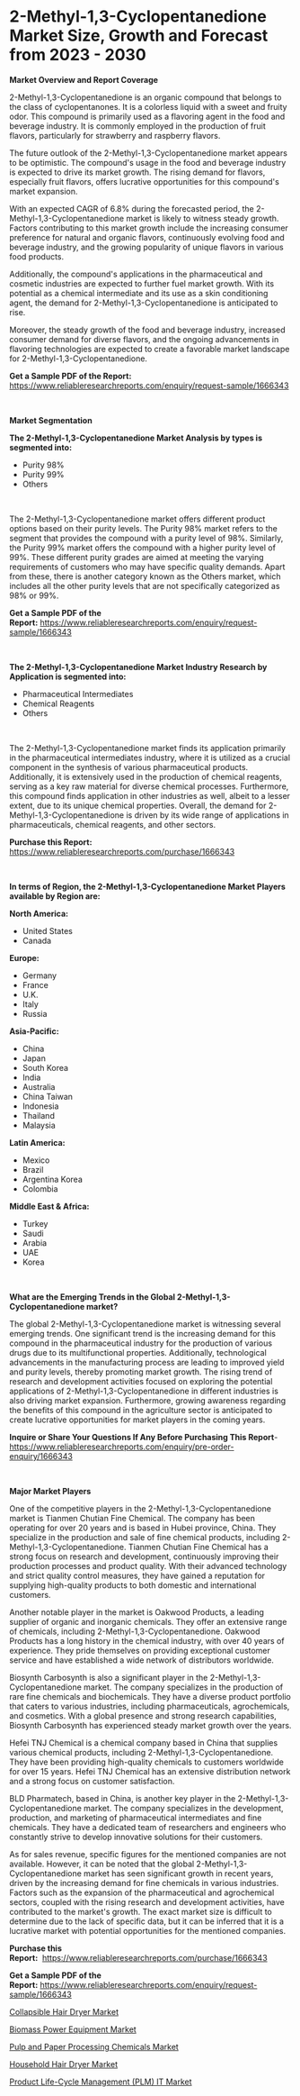 <p><h1>2-Methyl-1,3-Cyclopentanedione Market Size, Growth and Forecast from 2023 - 2030</h1></p><p><strong>Market Overview and Report Coverage</strong></p>
<p><p>2-Methyl-1,3-Cyclopentanedione is an organic compound that belongs to the class of cyclopentanones. It is a colorless liquid with a sweet and fruity odor. This compound is primarily used as a flavoring agent in the food and beverage industry. It is commonly employed in the production of fruit flavors, particularly for strawberry and raspberry flavors.</p><p>The future outlook of the 2-Methyl-1,3-Cyclopentanedione market appears to be optimistic. The compound's usage in the food and beverage industry is expected to drive its market growth. The rising demand for flavors, especially fruit flavors, offers lucrative opportunities for this compound's market expansion.</p><p>With an expected CAGR of 6.8% during the forecasted period, the 2-Methyl-1,3-Cyclopentanedione market is likely to witness steady growth. Factors contributing to this market growth include the increasing consumer preference for natural and organic flavors, continuously evolving food and beverage industry, and the growing popularity of unique flavors in various food products.</p><p>Additionally, the compound's applications in the pharmaceutical and cosmetic industries are expected to further fuel market growth. With its potential as a chemical intermediate and its use as a skin conditioning agent, the demand for 2-Methyl-1,3-Cyclopentanedione is anticipated to rise.</p><p>Moreover, the steady growth of the food and beverage industry, increased consumer demand for diverse flavors, and the ongoing advancements in flavoring technologies are expected to create a favorable market landscape for 2-Methyl-1,3-Cyclopentanedione.</p></p>
<p><strong>Get a Sample PDF of the Report:</strong> <a href="https://www.reliableresearchreports.com/enquiry/request-sample/1666343">https://www.reliableresearchreports.com/enquiry/request-sample/1666343</a></p>
<p>&nbsp;</p>
<p><strong>Market Segmentation</strong></p>
<p><strong>The 2-Methyl-1,3-Cyclopentanedione Market Analysis by types is segmented into:</strong></p>
<p><ul><li>Purity 98%</li><li>Purity 99%</li><li>Others</li></ul></p>
<p>&nbsp;</p>
<p><p>The 2-Methyl-1,3-Cyclopentanedione market offers different product options based on their purity levels. The Purity 98% market refers to the segment that provides the compound with a purity level of 98%. Similarly, the Purity 99% market offers the compound with a higher purity level of 99%. These different purity grades are aimed at meeting the varying requirements of customers who may have specific quality demands. Apart from these, there is another category known as the Others market, which includes all the other purity levels that are not specifically categorized as 98% or 99%.</p></p>
<p><strong>Get a Sample PDF of the Report:</strong>&nbsp;<a href="https://www.reliableresearchreports.com/enquiry/request-sample/1666343">https://www.reliableresearchreports.com/enquiry/request-sample/1666343</a></p>
<p>&nbsp;</p>
<p><strong>The 2-Methyl-1,3-Cyclopentanedione Market Industry Research by Application is segmented into:</strong></p>
<p><ul><li>Pharmaceutical Intermediates</li><li>Chemical Reagents</li><li>Others</li></ul></p>
<p>&nbsp;</p>
<p><p>The 2-Methyl-1,3-Cyclopentanedione market finds its application primarily in the pharmaceutical intermediates industry, where it is utilized as a crucial component in the synthesis of various pharmaceutical products. Additionally, it is extensively used in the production of chemical reagents, serving as a key raw material for diverse chemical processes. Furthermore, this compound finds application in other industries as well, albeit to a lesser extent, due to its unique chemical properties. Overall, the demand for 2-Methyl-1,3-Cyclopentanedione is driven by its wide range of applications in pharmaceuticals, chemical reagents, and other sectors.</p></p>
<p><strong>Purchase this Report:</strong>&nbsp; <a href="https://www.reliableresearchreports.com/purchase/1666343">https://www.reliableresearchreports.com/purchase/1666343</a></p>
<p>&nbsp;</p>
<p><strong>In terms of Region, the 2-Methyl-1,3-Cyclopentanedione Market Players available by Region are:</strong></p>
<p>
    <p> <strong> North America: </strong>
        <ul>
            <li>United States</li>
            <li>Canada</li>
        </ul>
        </p> 
    <p> <strong> Europe: </strong>
        <ul>
            <li>Germany</li>
            <li>France</li>
            <li>U.K.</li>
            <li>Italy</li>
            <li>Russia</li>
        </ul>
        </p> 
    <p> <strong> Asia-Pacific: </strong>
        <ul>
            <li>China</li>
            <li>Japan</li>
            <li>South Korea</li>
            <li>India</li>
            <li>Australia</li>
            <li>China Taiwan</li>
            <li>Indonesia</li>
            <li>Thailand</li>
            <li>Malaysia</li>
        </ul>
        </p> 
    <p> <strong> Latin America: </strong>
        <ul>
            <li>Mexico</li>
            <li>Brazil</li>
            <li>Argentina Korea</li>
            <li>Colombia</li>
        </ul>
        </p> 
    <p> <strong> Middle East & Africa: </strong>
        <ul>
            <li>Turkey</li>
            <li>Saudi</li>
            <li>Arabia</li>
            <li>UAE</li>
            <li>Korea</li>
        </ul>
    </p>
    </p>
<p>&nbsp;</p>
<p><strong>What are the Emerging Trends in the Global 2-Methyl-1,3-Cyclopentanedione market?</strong></p>
<p><p>The global 2-Methyl-1,3-Cyclopentanedione market is witnessing several emerging trends. One significant trend is the increasing demand for this compound in the pharmaceutical industry for the production of various drugs due to its multifunctional properties. Additionally, technological advancements in the manufacturing process are leading to improved yield and purity levels, thereby promoting market growth. The rising trend of research and development activities focused on exploring the potential applications of 2-Methyl-1,3-Cyclopentanedione in different industries is also driving market expansion. Furthermore, growing awareness regarding the benefits of this compound in the agriculture sector is anticipated to create lucrative opportunities for market players in the coming years.</p></p>
<p><strong>Inquire or Share Your Questions If Any Before Purchasing This Report</strong>- <a href="https://www.reliableresearchreports.com/enquiry/pre-order-enquiry/1666343">https://www.reliableresearchreports.com/enquiry/pre-order-enquiry/1666343</a></p>
<p>&nbsp;</p>
<p><strong>Major Market Players</strong></p>
<p><p>One of the competitive players in the 2-Methyl-1,3-Cyclopentanedione market is Tianmen Chutian Fine Chemical. The company has been operating for over 20 years and is based in Hubei province, China. They specialize in the production and sale of fine chemical products, including 2-Methyl-1,3-Cyclopentanedione. Tianmen Chutian Fine Chemical has a strong focus on research and development, continuously improving their production processes and product quality. With their advanced technology and strict quality control measures, they have gained a reputation for supplying high-quality products to both domestic and international customers.</p><p>Another notable player in the market is Oakwood Products, a leading supplier of organic and inorganic chemicals. They offer an extensive range of chemicals, including 2-Methyl-1,3-Cyclopentanedione. Oakwood Products has a long history in the chemical industry, with over 40 years of experience. They pride themselves on providing exceptional customer service and have established a wide network of distributors worldwide.</p><p>Biosynth Carbosynth is also a significant player in the 2-Methyl-1,3-Cyclopentanedione market. The company specializes in the production of rare fine chemicals and biochemicals. They have a diverse product portfolio that caters to various industries, including pharmaceuticals, agrochemicals, and cosmetics. With a global presence and strong research capabilities, Biosynth Carbosynth has experienced steady market growth over the years.</p><p>Hefei TNJ Chemical is a chemical company based in China that supplies various chemical products, including 2-Methyl-1,3-Cyclopentanedione. They have been providing high-quality chemicals to customers worldwide for over 15 years. Hefei TNJ Chemical has an extensive distribution network and a strong focus on customer satisfaction.</p><p>BLD Pharmatech, based in China, is another key player in the 2-Methyl-1,3-Cyclopentanedione market. The company specializes in the development, production, and marketing of pharmaceutical intermediates and fine chemicals. They have a dedicated team of researchers and engineers who constantly strive to develop innovative solutions for their customers.</p><p>As for sales revenue, specific figures for the mentioned companies are not available. However, it can be noted that the global 2-Methyl-1,3-Cyclopentanedione market has seen significant growth in recent years, driven by the increasing demand for fine chemicals in various industries. Factors such as the expansion of the pharmaceutical and agrochemical sectors, coupled with the rising research and development activities, have contributed to the market's growth. The exact market size is difficult to determine due to the lack of specific data, but it can be inferred that it is a lucrative market with potential opportunities for the mentioned companies.</p></p>
<p><strong>Purchase this Report:</strong>&nbsp;&nbsp;<a href="https://www.reliableresearchreports.com/purchase/1666343">https://www.reliableresearchreports.com/purchase/1666343</a></p>
<p></p>
<p><strong>Get a Sample PDF of the Report:</strong>&nbsp;<a href="https://www.reliableresearchreports.com/enquiry/request-sample/1666343">https://www.reliableresearchreports.com/enquiry/request-sample/1666343</a></p>
<p><p><a href="https://medium.com/@taraktanay7654/collapsible-hair-dryer-market-size-growth-forecast-2023-2030-250645c6984b">Collapsible Hair Dryer Market</a></p><p><a href="https://www.linkedin.com/pulse/biomass-power-equipment-market-size-share-global-analysis-report-ydb5e/">Biomass Power Equipment Market</a></p><p><a href="https://github.com/deliacustodio40/Market-Research-Report-List-1/blob/main/pulp-and-paper-processing-chemicals-market.md">Pulp and Paper Processing Chemicals Market</a></p><p><a href="https://medium.com/@jinkhatum1452/household-hair-dryer-market-size-growth-forecast-2023-2030-08668ba5242d">Household Hair Dryer Market</a></p><p><a href="https://github.com/scarol104/Market-Research-Report-List-1/blob/main/product-life-cycle-management-plm-it-market.md">Product Life-Cycle Management (PLM) IT Market</a></p></p>